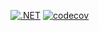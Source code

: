 [![.NET](https://github.com/Star-Academy/Summer1401-SE-Team02/actions/workflows/buildPipeline.yml/badge.svg)](https://github.com/Star-Academy/Summer1401-SE-Team02/actions/workflows/buildPipeline.yml)
[![codecov](https://codecov.io/gh/Star-Academy/Summer1401-SE-Team02/branch/main/graph/badge.svg?token=O6SO2O8I5D)](https://codecov.io/gh/Star-Academy/Summer1401-SE-Team02)
